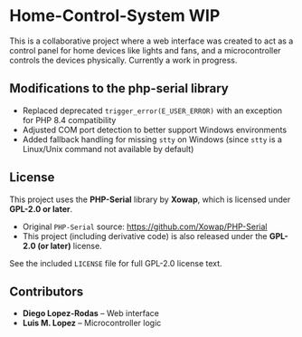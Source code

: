 # Home-Control-System WIP
This is a collaborative project where a web interface was created to act as a control panel for home devices like lights and fans, and a microcontroller controls the devices physically. Currently a work in progress.

## Modifications to the php-serial library
- Replaced deprecated `trigger_error(E_USER_ERROR)` with an exception for PHP 8.4 compatibility
- Adjusted COM port detection to better support Windows environments
- Added fallback handling for missing `stty` on Windows (since `stty` is a Linux/Unix command not available by default)

## License
This project uses the **PHP-Serial** library by **Xowap**, which is licensed under **GPL-2.0 or later**.

- Original `PHP-Serial` source: https://github.com/Xowap/PHP-Serial  
- This project (including derivative code) is also released under the **GPL-2.0 (or later)** license.

See the included `LICENSE` file for full GPL-2.0 license text.

## Contributors
- **Diego Lopez-Rodas** – Web interface
- **Luis M. Lopez** – Microcontroller logic
